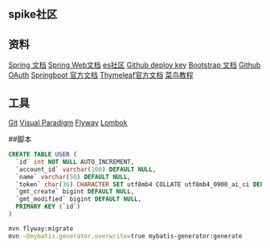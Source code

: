 ## spike社区

## 资料
[Spring 文档](https://spring.io/guides/)
[Spring Web文档](https://spring.io/guides/gs/serving-web-content/)
[es社区](https://elasticsearch.cn/explore)
[Github deploy key](https://developer.github.com/v3/guides/managing-deploy-keys/#deploy-keys)
[Bootstrap 文档](https://v3.bootstrap.com/getting-started/)
[Github OAuth](https://developer.github.com/apps/building-oauth-apps/creating-an-oauth-app/)
[Springboot 官方文档](https://docs.spring.io/spring-boot/docs/2.1.6.RELEASE/reference/html/)
[Thymeleaf官方文档](https://www.thymeleaf.org/doc/tutorials/3.0/usingthymeleaf.pdf)
[菜鸟教程](https://www.runoob.com/mysql/mysql-insert-query.html)

## 工具
[Git](https://git-scm.com/download)
[Visual Paradigm](https://www.visual-paradigm.com)
[Flyway](https://flywaydb.org/)
[Lombok](https://www.projectlombok.org/)

##脚本
```sql
CREATE TABLE USER (
  `id` int NOT NULL AUTO_INCREMENT,
  `account_id` varchar(100) DEFAULT NULL,
  `name` varchar(50) DEFAULT NULL,
  `token` char(36) CHARACTER SET utf8mb4 COLLATE utf8mb4_0900_ai_ci DEFAULT NULL,
  `gmt_create` bigint DEFAULT NULL,
  `gmt_modified` bigint DEFAULT NULL,
  PRIMARY KEY (`id`)
)
```
```bash
mvn flyway:migrate
mvn -Dmybatis.generator.overwrite=true mybatis-generator:generate
```